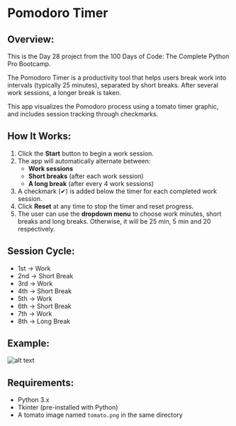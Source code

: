# **Pomodoro Timer**

## **Overview:**
This is the Day 28 project from the 100 Days of Code: The Complete Python Pro Bootcamp.

The Pomodoro Timer is a productivity tool that helps users break work into intervals (typically 25 minutes), separated by short breaks. After several work sessions, a longer break is taken.

This app visualizes the Pomodoro process using a tomato timer graphic, and includes session tracking through checkmarks.

## **How It Works:**
1. Click the **Start** button to begin a work session.
2. The app will automatically alternate between:
   - **Work sessions**
   - **Short breaks** (after each work session)
   - **A long break** (after every 4 work sessions)
3. A checkmark (✔) is added below the timer for each completed work session.
5. Click **Reset** at any time to stop the timer and reset progress.
6. The user can use the **dropdown menu** to choose work minutes, short breaks and long breaks. Otherwise, it will be 25 min, 5 min and 20 respectively.

## **Session Cycle:**
- 1st → Work  
- 2nd → Short Break  
- 3rd → Work  
- 4th → Short Break  
- 5th → Work  
- 6th → Short Break  
- 7th → Work  
- 8th → Long Break  

## **Example:**
![alt text](https://github.com/Bosaif39/example-pics/blob/main/D_28.png?raw=true)

## **Requirements:**
- Python 3.x
- Tkinter (pre-installed with Python)
- A tomato image named `tomato.png` in the same directory
